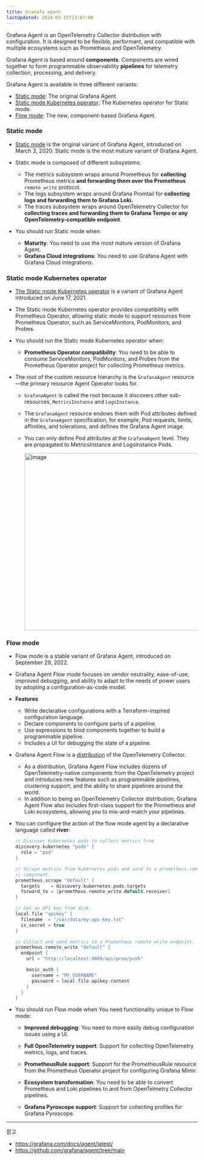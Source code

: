 ```yaml
---
title: Granafa agent
lastUpdated: 2024-03-15T23:07:00
---
```


Grafana Agent is an OpenTelemetry Collector distribution with configuration. It is designed to be flexible, performant, and compatible with multiple ecosystems such as Prometheus and OpenTelemetry.

Grafana Agent is based around **components**. Components are wired together to form programmable observability **pipelines** for telemetry collection, processing, and delivery.

Grafana Agent is available in three different variants:

- [Static mode](https://grafana.com/docs/agent/latest/static/): The original Grafana Agent.
- [Static mode Kubernetes operator](https://grafana.com/docs/agent/latest/operator/): The Kubernetes operator for Static mode.
- [Flow mode](https://grafana.com/docs/agent/latest/flow/): The new, component-based Grafana Agent.

### Static mode

- [Static mode](https://grafana.com/docs/agent/latest/static/) is the original variant of Grafana Agent, introduced on March 3, 2020. Static mode is the most mature variant of Grafana Agent.

- Static mode is composed of different subsystems:
  
  - The metrics subsystem wraps around Prometheus for **collecting** Prometheus metrics **and forwarding them over the Prometheus** `remote_write` protocol.
  - The logs subsystem wraps around Grafana Promtail for **collecting logs and forwarding them to Grafana Loki.**
  - The traces subsystem wraps around OpenTelemetry Collector for **collecting traces and forwarding them to Grafana Tempo or any OpenTelemetry-compatible endpoint**.

- You should run Static mode when:
  
  - **Maturity**: You need to use the most mature version of Grafana Agent.
  - **Grafana Cloud integrations**: You need to use Grafana Agent with Grafana Cloud integrations.

### Static mode Kubernetes operator

- [The Static mode Kubernetes operator](https://grafana.com/docs/agent/latest/operator/) is a variant of Grafana Agent introduced on June 17, 2021. 

- The Static mode Kubernetes operator provides compatibility with Prometheus Operator, allowing static mode to support resources from Prometheus Operator, such as ServiceMonitors, PodMonitors, and Probes.

- You should run the Static mode Kubernetes operator when:

  - **Prometheus Operator compatibility**: You need to be able to consume ServiceMonitors, PodMonitors, and Probes from the Prometheus Operator project for collecting Prometheus metrics.

- The root of the custom resource hierarchy is the `GrafanaAgent` resource—the primary resource Agent Operator looks for. 
  
  - `GrafanaAgent` is called the root because it discovers other sub-resources, `MetricsInstance` and `LogsInstance`. 
  - The `GrafanaAgent` resource endows them with Pod attributes defined in the `GrafanaAgent` specification, for example, Pod requests, limits, affinities, and tolerations, and defines the Grafana Agent image.
  - You can only define Pod attributes at the `GrafanaAgent` level. They are propagated to MetricsInstance and LogsInstance Pods.

    <img width="467" alt="image" src="https://github.com/rlaisqls/TIL/assets/81006587/71aa31f8-c3b1-46b4-80cc-e5f8842268f6">

### Flow mode

- Flow mode is a stable variant of Grafana Agent, introduced on September 29, 2022.

- Grafana Agent Flow mode focuses on vendor neutrality, ease-of-use, improved debugging, and ability to adapt to the needs of power users by adopting a configuration-as-code model.

- **Features**
  - Write declarative configurations with a Terraform-inspired configuration language.
  - Declare components to configure parts of a pipeline.
  - Use expressions to bind components together to build a programmable pipeline.
  - Includes a UI for debugging the state of a pipeline.

- Grafana Agent Flow is a [distribution](https://opentelemetry.io/ecosystem/distributions/) of the OpenTelemetry Collector.
  - As a distribution, Grafana Agent Flow includes dozens of OpenTelemetry-native components from the OpenTelemetry project and introduces new features such as programmable pipelines, clustering support, and the ability to share pipelines around the world.
  - In addition to being an OpenTelemetry Collector distribution, Grafana Agent Flow also includes first-class support for the Prometheus and Loki ecosystems, allowing you to mix-and-match your pipelines.

- You can configure the action of the flow mode agent by a declarative language called **river**:
  
  ```c
  // Discover Kubernetes pods to collect metrics from
  discovery.kubernetes "pods" {
    role = "pod"
  }

  // Scrape metrics from Kubernetes pods and send to a prometheus.remote_write
  // component.
  prometheus.scrape "default" {
    targets    = discovery.kubernetes.pods.targets
    forward_to = [prometheus.remote_write.default.receiver]
  }

  // Get an API key from disk.
  local.file "apikey" {
    filename  = "/var/data/my-api-key.txt"
    is_secret = true
  }

  // Collect and send metrics to a Prometheus remote_write endpoint.
  prometheus.remote_write "default" {
    endpoint {
      url = "http://localhost:9009/api/prom/push"

      basic_auth {
        username = "MY_USERNAME"
        password = local.file.apikey.content
      }
    }
  }
  ```


- You should run Flow mode when You need functionality unique to Flow mode:

  - **Improved debugging**: You need to more easily debug configuration issues using a UI.

  - **Full OpenTelemetry support**: Support for collecting OpenTelemetry metrics, logs, and traces.

  - **PrometheusRule support**: Support for the PrometheusRule resource from the Prometheus Operator project for configuring Grafana Mimir.

  - **Ecosystem transformation**: You need to be able to convert Prometheus and Loki pipelines to and from OpenTelmetry Collector pipelines.

  - **Grafana Pyroscope support**: Support for collecting profiles for Grafana Pyroscope.
  
---
참고
- https://grafana.com/docs/agent/latest/
- https://github.com/grafana/agent/tree/main